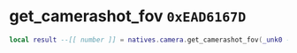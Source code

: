 # get_camerashot_fov `0xEAD6167D`

```lua
local result --[[ number ]] = natives.camera.get_camerashot_fov(_unk0 --[[ number ]])
```